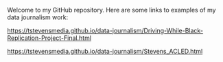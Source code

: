 Welcome to my GitHub repository. Here are some links to examples of my data journalism work: 

https://tstevensmedia.github.io/data-journalism/Driving-While-Black-Replication-Project-Final.html

https://tstevensmedia.github.io/data-journalism/Stevens_ACLED.html
